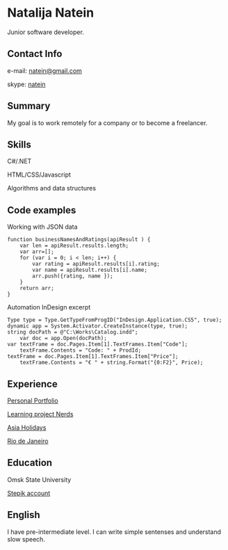 # Natalija Natein
Junior software developer.
## Contact Info
e-mail: [natein@gmail.com](mailto:natein@gmail.com)

skype: [natein](skype:natein)

## Summary
My goal is to work remotely for a company or to become a freelancer.
## Skills
C#/.NET

HTML/CSS/Javascript

Algorithms and data structures

## Code examples
Working with JSON data

	function businessNamesAndRatings(apiResult ) {
	    var len = apiResult.results.length;
	    var arr=[];
	    for (var i = 0; i < len; i++) {
	        var rating = apiResult.results[i].rating;
	        var name = apiResult.results[i].name;
	        arr.push({rating, name });
	    }
	    return arr;
	}

Automation InDesign excerpt

	Type type = Type.GetTypeFromProgID("InDesign.Application.CS5", true);
	dynamic app = System.Activator.CreateInstance(type, true);
	string docPath = @"C:\Works\Catalog.indd";
    	var doc = app.Open(docPath);
	var textFrame = doc.Pages.Item[1].TextFrames.Item["Code"];
    	textFrame.Contents = "Code: " + ProdId;
	textFrame = doc.Pages.Item[1].TextFrames.Item["Price"];
    	textFrame.Contents = "€ " + string.Format("{0:F2}", Price);

## Experience
[Personal Portfolio](https://codepen.io/natein/full/WrdBXm)

[Learning project Nerds](https://natein.github.io/Nerds/)

[Asia Holidays](https://codepen.io/natein/full/zoQyqe)

[Rio de Janeiro](https://codepen.io/natein/full/YpYYKY)


## Education
Omsk State University

[Stepik account](https://stepik.org/users/18193127/)
## English
I have pre-intermediate level. I can write simple sentenses and understand slow speech.
